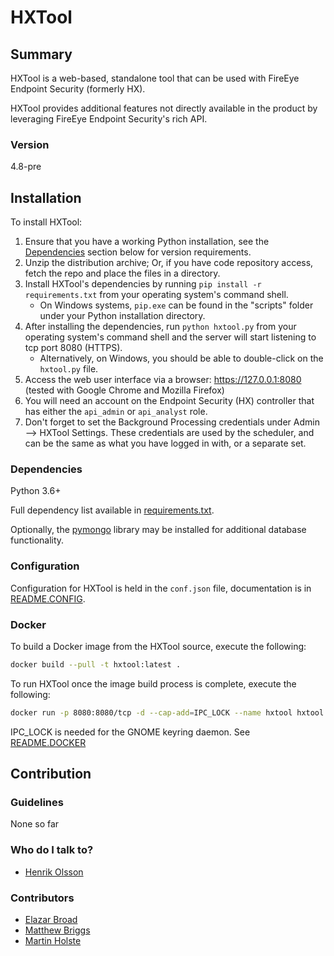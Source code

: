 # HXTool

## Summary
HXTool is a web-based, standalone tool that can be used with FireEye Endpoint Security (formerly HX).

HXTool provides additional features not directly available in the product by leveraging FireEye Endpoint Security's rich API.

### Version
4.8-pre

## Installation
To install HXTool:
1. Ensure that you have a working Python installation, see the [Dependencies](#dependencies) section below for version requirements.
2. Unzip the distribution archive; Or, if you have code repository access, fetch the repo and place the files in a directory.
2. Install HXTool's dependencies by running `pip install -r requirements.txt` from your operating system's command shell.
	- On Windows systems, `pip.exe` can be found in the "scripts" folder under your Python installation directory.
3. After installing the dependencies, run `python hxtool.py` from your operating system's command shell and the server will start listening to tcp port 8080 (HTTPS).
	- Alternatively, on Windows, you should be able to double-click on the `hxtool.py` file.
4. Access the web user interface via a browser: https://127.0.0.1:8080 (tested with Google Chrome and Mozilla Firefox)
5. You will need an account on the Endpoint Security (HX) controller that has either the `api_admin` or `api_analyst` role.
6. Don't forget to set the Background Processing credentials under Admin --> HXTool Settings. These credentials are used by the scheduler, and can be the same as what you have logged in with, or a separate set.

### Dependencies
Python 3.6+

Full dependency list available in [requirements.txt](requirements.txt).

Optionally, the [pymongo](https://pypi.org/project/pymongo/) library may be installed for additional database functionality.

### Configuration
Configuration for HXTool is held in the `conf.json` file, documentation is in [README.CONFIG](README.CONFIG).

### Docker
To build a Docker image from the HXTool source, execute the following: 
```bash
docker build --pull -t hxtool:latest .
```

To run HXTool once the image build process is complete, execute the following:
```bash
docker run -p 8080:8080/tcp -d --cap-add=IPC_LOCK --name hxtool hxtool:latest
```
IPC_LOCK is needed for the GNOME keyring daemon. See [README.DOCKER](README.DOCKER)

## Contribution

### Guidelines
None so far

### Who do I talk to?
* [Henrik Olsson](mailto:henrik.olsson@FireEye.com)

### Contributors
* [Elazar Broad](mailto:elazar.broad@FireEye.com)
* [Matthew Briggs](mailto:matthew.briggs@FireEye.com)
* [Martin Holste](mailto:martin.holste@FireEye.com)
